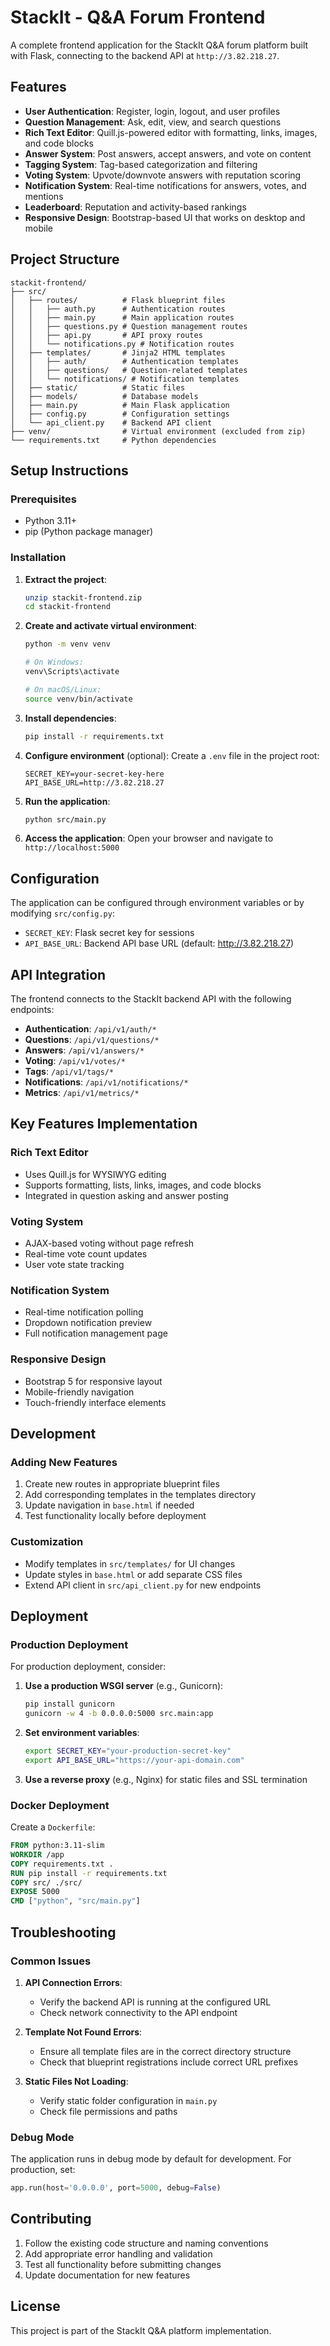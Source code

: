 # StackIt - Q&A Forum Frontend

A complete frontend application for the StackIt Q&A forum platform built with Flask, connecting to the backend API at `http://3.82.218.27`.

## Features

- **User Authentication**: Register, login, logout, and user profiles
- **Question Management**: Ask, edit, view, and search questions
- **Rich Text Editor**: Quill.js-powered editor with formatting, links, images, and code blocks
- **Answer System**: Post answers, accept answers, and vote on content
- **Tagging System**: Tag-based categorization and filtering
- **Voting System**: Upvote/downvote answers with reputation scoring
- **Notification System**: Real-time notifications for answers, votes, and mentions
- **Leaderboard**: Reputation and activity-based rankings
- **Responsive Design**: Bootstrap-based UI that works on desktop and mobile

## Project Structure

```
stackit-frontend/
├── src/
│   ├── routes/          # Flask blueprint files
│   │   ├── auth.py      # Authentication routes
│   │   ├── main.py      # Main application routes
│   │   ├── questions.py # Question management routes
│   │   ├── api.py       # API proxy routes
│   │   └── notifications.py # Notification routes
│   ├── templates/       # Jinja2 HTML templates
│   │   ├── auth/        # Authentication templates
│   │   ├── questions/   # Question-related templates
│   │   └── notifications/ # Notification templates
│   ├── static/          # Static files
│   ├── models/          # Database models
│   ├── main.py          # Main Flask application
│   ├── config.py        # Configuration settings
│   └── api_client.py    # Backend API client
├── venv/                # Virtual environment (excluded from zip)
└── requirements.txt     # Python dependencies
```

## Setup Instructions

### Prerequisites
- Python 3.11+
- pip (Python package manager)

### Installation

1. **Extract the project**:
   ```bash
   unzip stackit-frontend.zip
   cd stackit-frontend
   ```

2. **Create and activate virtual environment**:
   ```bash
   python -m venv venv
   
   # On Windows:
   venv\Scripts\activate
   
   # On macOS/Linux:
   source venv/bin/activate
   ```

3. **Install dependencies**:
   ```bash
   pip install -r requirements.txt
   ```

4. **Configure environment** (optional):
   Create a `.env` file in the project root:
   ```
   SECRET_KEY=your-secret-key-here
   API_BASE_URL=http://3.82.218.27
   ```

5. **Run the application**:
   ```bash
   python src/main.py
   ```

6. **Access the application**:
   Open your browser and navigate to `http://localhost:5000`

## Configuration

The application can be configured through environment variables or by modifying `src/config.py`:

- `SECRET_KEY`: Flask secret key for sessions
- `API_BASE_URL`: Backend API base URL (default: http://3.82.218.27)

## API Integration

The frontend connects to the StackIt backend API with the following endpoints:

- **Authentication**: `/api/v1/auth/*`
- **Questions**: `/api/v1/questions/*`
- **Answers**: `/api/v1/answers/*`
- **Voting**: `/api/v1/votes/*`
- **Tags**: `/api/v1/tags/*`
- **Notifications**: `/api/v1/notifications/*`
- **Metrics**: `/api/v1/metrics/*`

## Key Features Implementation

### Rich Text Editor
- Uses Quill.js for WYSIWYG editing
- Supports formatting, lists, links, images, and code blocks
- Integrated in question asking and answer posting

### Voting System
- AJAX-based voting without page refresh
- Real-time vote count updates
- User vote state tracking

### Notification System
- Real-time notification polling
- Dropdown notification preview
- Full notification management page

### Responsive Design
- Bootstrap 5 for responsive layout
- Mobile-friendly navigation
- Touch-friendly interface elements

## Development

### Adding New Features
1. Create new routes in appropriate blueprint files
2. Add corresponding templates in the templates directory
3. Update navigation in `base.html` if needed
4. Test functionality locally before deployment

### Customization
- Modify templates in `src/templates/` for UI changes
- Update styles in `base.html` or add separate CSS files
- Extend API client in `src/api_client.py` for new endpoints

## Deployment

### Production Deployment
For production deployment, consider:

1. **Use a production WSGI server** (e.g., Gunicorn):
   ```bash
   pip install gunicorn
   gunicorn -w 4 -b 0.0.0.0:5000 src.main:app
   ```

2. **Set environment variables**:
   ```bash
   export SECRET_KEY="your-production-secret-key"
   export API_BASE_URL="https://your-api-domain.com"
   ```

3. **Use a reverse proxy** (e.g., Nginx) for static files and SSL termination

### Docker Deployment
Create a `Dockerfile`:
```dockerfile
FROM python:3.11-slim
WORKDIR /app
COPY requirements.txt .
RUN pip install -r requirements.txt
COPY src/ ./src/
EXPOSE 5000
CMD ["python", "src/main.py"]
```

## Troubleshooting

### Common Issues

1. **API Connection Errors**:
   - Verify the backend API is running at the configured URL
   - Check network connectivity to the API endpoint

2. **Template Not Found Errors**:
   - Ensure all template files are in the correct directory structure
   - Check that blueprint registrations include correct URL prefixes

3. **Static Files Not Loading**:
   - Verify static folder configuration in `main.py`
   - Check file permissions and paths

### Debug Mode
The application runs in debug mode by default for development. For production, set:
```python
app.run(host='0.0.0.0', port=5000, debug=False)
```

## Contributing

1. Follow the existing code structure and naming conventions
2. Add appropriate error handling and validation
3. Test all functionality before submitting changes
4. Update documentation for new features

## License

This project is part of the StackIt Q&A platform implementation.

